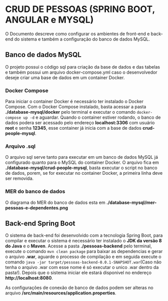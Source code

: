 # CRUD DE PESSOAS (SPRING BOOT, ANGULAR e MYSQL)
O Documento descreve como configurar os ambientes de front-end e back-end do sistema e também a configuração do banco de dados MySQL.

## Banco de dados MySQL
O projeto possui o código sql para criação da base de dados e das tabelas e também possui um arquivo docker-compose.yml caso o desenvolvedor deseje criar uma base de dados em um container Docker.

### Docker Compose
Para iniciar o container Docker é necessário ter instalado o Docker Compose.
Com o Docker Compose instalado, basta acessar a pasta **./database-mysql/docker** pelo terminal e executar o comando `docker-compose up -d` e aguardar. Quando o container estiver rodando, o banco de dados podera ser acessado pelo endereço **localhost:3306** com usuário **root** e senha **12345**, esse container já inicia com a base de dados **crud-people-mysql**.

### Arquivo .sql
O arquivo sql serve tanto para executar em um banco de dados MySQL já configurado quanto para o MySQL do container Docker.
O arquivo fica em **./database-mysql/crud-people-mysql**, basta executar o script no banco de dados, porem, se for executar no container Docker, a primeira linha deve ser removida.

### MER do banco de dados
O diagrama do MER do banco de dados esta em **./database-mysql/mer-pessoas-e-dependentes.png**

## Back-end Spring Boot
O sistema de back-end foi desenvolvido com a tecnologia Spring Boot, para compilar e executar o sistema é necessário ter instalado o **JDK da versão 8 do Java** e o **Maven**.
Acesse a pasta **./pessoas-backend** pelo terminal, execute o comando `mvn clean package` para baixar as dependencias e gerar o arquivo **.war**, aguarde o processo de compilação e em seguida execute o comando `java -jar target/pessoas-backend-0.0.1-SNAPSHOT.war`(Caso não tenha o arquivo .war com esse nome é só executar o unico .war dentro da pasta!).
Depois que o sistema iniciar ele estará disponivel no endereço **http://localhost:8080**.

As configurações de conexão de banco de dados podem ser alteras no arquivo **/src/main/resources/application.properties**.

